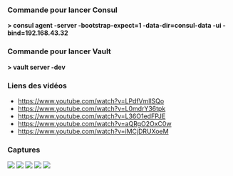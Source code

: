 ### Commande pour lancer Consul</h3>
<strong>> consul agent -server -bootstrap-expect=1 -data-dir=consul-data -ui -bind=192.168.43.32</strong>
### Commande pour lancer Vault</h3>
<strong>> vault server -dev</strong>
### Liens des vidéos</h3>

 -  https://www.youtube.com/watch?v=LPdfVmllSQo
 - https://www.youtube.com/watch?v=L0mdrY36tpk
 - https://www.youtube.com/watch?v=L36O1edFPJE
 - https://www.youtube.com/watch?v=aQRgO2OxC0w
 - https://www.youtube.com/watch?v=iMCjDRUXoeM

### Captures</h3>
<img src="captures/capture1.png"></img>
<img src="captures/capture2.png"></img>
<img src="captures/capture3.png"></img>
<img src="captures/capture4.png"></img>
<img src="captures/capture5.png"></img>
